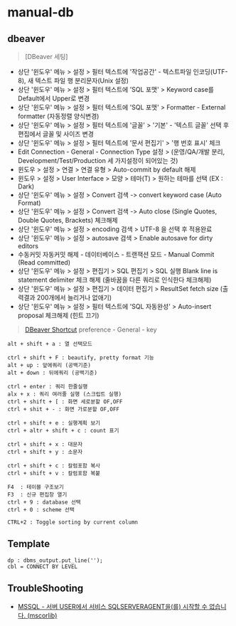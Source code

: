 # manual-db

## dbeaver
> [DBeaver 세팅]
- 상단 '윈도우' 메뉴 > 설정 > 필터 텍스트에 '작업공간' - 텍스트파일 인코딩(UTF-8), 새 텍스트 파일 행 분리문자(Unix 설정)
- 상단 '윈도우' 메뉴 > 설정 > 필터 텍스트에 'SQL 포맷' > Keyword case를 Default에서 Upper로 변경
- 상단 '윈도우' 메뉴 > 설정 > 필터 텍스트에 'SQL 포맷' > Formatter - External formatter (자동정렬 양식변경)
- 상단 '윈도우' 메뉴 > 설정 > 필터 텍스트에 '글꼴' > '기본' - '텍스트 글꼴' 선택 후 편집에서 글꼴 및 사이즈 변경
- 상단 '윈도우' 메뉴 > 설정 > 필터 텍스트에 '문서 편집기' > '행 번호 표시' 체크
- Edit Connection - General - Connection Type 설정 > (운영/QA/개발 분리, Development/Test/Production 세 가지설정이 되어있는 것)
- 윈도우 > 설정 > 연결 > 연결 유형 > Auto-commit by default 해제
- 윈도우 > 설정 > User Interface > 모양 > 테마(T) > 원하는 테마를 선택 (EX : Dark)
- 상단 '윈도우' 메뉴 > 설정 > Convert 검색 -> convert keyword case (Auto Format)
- 상단 '윈도우' 메뉴 > 설정 > Convert 검색 -> Auto close (Single Quotes, Double Quotes, Brackets) 체크해제
- 상단 '윈도우' 메뉴 > 설정 > encoding 검색 > UTF-8 을 선택 후 적용완료
- 상단 '윈도우' 메뉴 > 설정 > autosave 검색 > Enable autosave for dirty editors
- 수동커밋 자동커밋 해제 - 데이터베이스 - 트랜잭션 모드 - Manual Commit (Read committed) 
- 상단 '윈도우' 메뉴 > 설정 > 편집기 > SQL 편집기 > SQL 실행
Blank line is statement delimiter 체크 해제 (줄바꿈을 다른 쿼리로 인식한다 체크해제)
- 상단 '윈도우' 메뉴 > 설정 > 편집기 > 데이터 편집기 > ResultSet fetch size (출력결과 200개에서 늘리거나 없애기)
- 상단 '윈도우' 메뉴 > 설정 > 필터 텍스트에 'SQL 자동완성' > Auto-insert proposal 체크해제 (힌트 끄기)

> [DBeaver Shortcut](https://dbeaver.com/docs/wiki/Shortcuts/)
> preference - General - key
```
alt + shift + a : 열 선택모드

ctrl + shift + F : beautify, pretty format 기능
alt + up : 앞에쿼리 (공백기준)
alt + down : 뒤에쿼리 (공백기준)

ctrl + enter : 쿼리 한줄실행
alx + x : 쿼리 여러줄 실행 (스크립트 실행)
ctrl + shift + [ : 화면 세로분할 OF,OFF
ctrl + shit + - : 화면 가로분할 OF,OFF

ctrl + shift + e : 실행계획 보기
ctrl + altr + shift + c : count 표기

ctrl + shift + x : 대문자
ctrl + shift + y : 소문자

ctrl + shift + c : 칼럼포함 복사
ctrl + shift + v : 칼럼포함 복붙

F4  : 테이블 구조보기
F3  : 신규 편집창 열기
ctrl + 9 : database 선택
ctrl + 0 : scheme 선택

CTRL+2 : Toggle sorting by current column
```

## Template
```
dp : dbms_output.put_line('');
cbl = CONNECT BY LEVEL
```

## TroubleShooting
- [MSSQL - 서버 USER에서 서비스 SQLSERVERAGENT을(를) 시작할 수 없습니다. (mscorlib)](https://blog.naver.com/jogilsang/221993309350)



